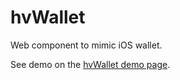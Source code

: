 # hvWallet

Web component to mimic iOS wallet.

See demo on the [hvWallet demo page](https://zero298.github.io/hvWallet/).